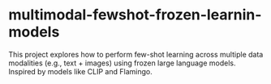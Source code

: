 # multimodal-fewshot-frozen-learnin-models
This project explores how to perform few-shot learning across multiple data modalities (e.g., text + images) using frozen large language models. Inspired by models like CLIP and Flamingo.
